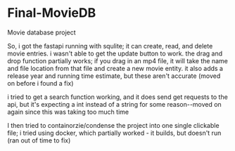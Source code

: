# Final-MovieDB
Movie database project

So, i got the fastapi running with squlite; it can create, read, and delete movie entries. i wasn't able to get the update button to work. the drag and drop function partially works; if you drag in an mp4 file, it will take the name and file location from that file and create a new movie entity. it also adds a release year and running time estimate, but these aren't accurate (moved on before i found a fix)

i tried to get a search function working, and it does send get requests to the api, but it's expecting a int instead of a string for some reason--moved on again since this was taking too much time

I then tried to containorzie/condense the project into one single clickable file; i tried using docker, which partially worked - it builds, but doesn't run (ran out of time to fix)
